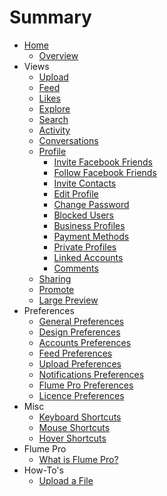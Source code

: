 # Summary

* [Home](README.md)
  * [Overview](home/overview.md)
* Views
  * [Upload](views/upload.md)
  * [Feed](views/feed.md)
  * [Likes](views/likes.md)
  * [Explore](views/explore.md)
  * [Search](views/search.md)
  * [Activity](views/activity.md)
  * [Conversations](views/conversations.md)
  * [Profile](views/profile.md)
    * [Invite Facebook Friends](views/profile/invitefacebook.md)
    * [Follow Facebook Friends](views/profile/followfacebook.md)
    * [Invite Contacts](views/profile/invitecontacts.md)
    * [Edit Profile](views/profile/editprofile.md)
    * [Change Password](views/profile/editpassword.md)
    * [Blocked Users](views/profile/blockedusers.md)
    * [Business Profiles](views/profile/businessprofiles.md)
    * [Payment Methods](views/profile/paymentmethods.md)
    * [Private Profiles](views/profile/priviateprofiles.md)
    * [Linked Accounts](views/profile/linkedaccounts.md)
    * [Comments](views/profile/comments.md)
  * [Sharing](views/sharing.md)
  * [Promote](views/promote.md)
  * [Large Preview](views/largepreview.md)  
* Preferences
  * [General Preferences](preferences/general.md)
  * [Design Preferences](preferences/design.md)
  * [Accounts Preferences](preferences/accounts.md)
  * [Feed Preferences](preferences/feed.md)
  * [Upload Preferences](preferences/upload.md)
  * [Notifications Preferences](preferences/notifications.md)
  * [Flume Pro Preferences](preferences/flumepro.md)
  * [Licence Preferences](preferences/licence.md)
* Misc
  * [Keyboard Shortcuts](misc/keyboard-shortcuts.md)
  * [Mouse Shortcuts](misc/mouse-shortcuts.md)
  * [Hover Shortcuts](misc/hover-shortcuts.md)
* Flume Pro
  * [What is Flume Pro?](flume-pro/what-is-flume-pro.md)
* How-To's
  * [Upload a File](how-tos/upload-a-file.md)

